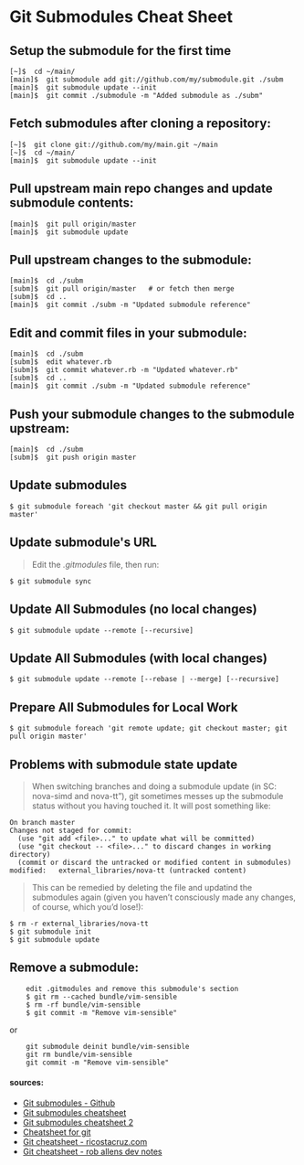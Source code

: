 # Git Submodules Cheat Sheet

## Setup the submodule for the first time
```
[~]$  cd ~/main/
[main]$  git submodule add git://github.com/my/submodule.git ./subm
[main]$  git submodule update --init
[main]$  git commit ./submodule -m "Added submodule as ./subm"
```

## Fetch submodules after cloning a repository: 
```
[~]$  git clone git://github.com/my/main.git ~/main
[~]$  cd ~/main/
[main]$  git submodule update --init
```

## Pull upstream main repo changes and update submodule contents:
```
[main]$  git pull origin/master
[main]$  git submodule update
```

## Pull upstream changes to the submodule: 
```
[main]$  cd ./subm
[subm]$  git pull origin/master   # or fetch then merge
[subm]$  cd ..
[main]$  git commit ./subm -m "Updated submodule reference"
```

## Edit and commit files in your submodule: 
```
[main]$  cd ./subm
[subm]$  edit whatever.rb
[subm]$  git commit whatever.rb -m "Updated whatever.rb"
[subm]$  cd ..
[main]$  git commit ./subm -m "Updated submodule reference"
```

## Push your submodule changes to the submodule upstream: 
```
[main]$  cd ./subm
[subm]$  git push origin master
```

## Update submodules
```
$ git submodule foreach 'git checkout master && git pull origin master'
```

## Update submodule's URL
> Edit the _.gitmodules_ file, then run:
```
$ git submodule sync
```

## Update All Submodules (no local changes)
```
$ git submodule update --remote [--recursive]
```

## Update All Submodules (with local changes)
```
$ git submodule update --remote [--rebase | --merge] [--recursive]
```

## Prepare All Submodules for Local Work
```
$ git submodule foreach 'git remote update; git checkout master; git pull origin master'
```

## Problems with submodule state update
> When switching branches and doing a submodule update (in SC: nova-simd and nova-tt”), git sometimes messes up the submodule status without you having touched it.
It will post something like:

```
On branch master
Changes not staged for commit:
  (use "git add <file>..." to update what will be committed)
  (use "git checkout -- <file>..." to discard changes in working directory)
  (commit or discard the untracked or modified content in submodules)
modified:   external_libraries/nova-tt (untracked content)
```

> This can be remedied by deleting the file and updatind the submodules again (given you haven’t consciously made any changes, of course, which you’d lose!):

```
$ rm -r external_libraries/nova-tt
$ git submodule init
$ git submodule update
```

## Remove a submodule:
```
    edit .gitmodules and remove this submodule's section
    $ git rm --cached bundle/vim-sensible
    $ rm -rf bundle/vim-sensible
    $ git commit -m "Remove vim-sensible"
```
or
```
    git submodule deinit bundle/vim-sensible    
    git rm bundle/vim-sensible
    git commit -m "Remove vim-sensible"
``` 

#### sources:
* [Git submodules - Github](https://gist.github.com/mgiaco/3b9a3596beb6c8133bfc#submodules)
* [Git submodules cheatsheet](http://blog.jacius.info/git-submodule-cheat-sheet/)
* [Git submodules cheatsheet 2](http://bhilburn.org/cheat-sheet-for-git-submodules/)
* [Cheatsheet for git](http://supercollider.github.io/development/git-cheat-sheet.html)
* [Git cheatsheet - ricostacruz.com](http://ricostacruz.com/cheatsheets/git.html)
* [Git cheatsheet - rob allens dev notes](https://akrabat.com/git-submodules-cheat-sheet/)